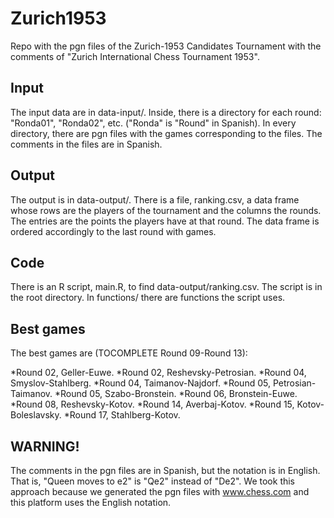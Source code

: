 # Zurich1953

Repo with the pgn files of the Zurich-1953 Candidates Tournament with the comments of "Zurich International Chess Tournament 1953".

## Input

The input data are in data-input/. Inside, there is a directory for each round: "Ronda01", "Ronda02", etc. ("Ronda" is "Round" in Spanish). In every directory, there are pgn files with the games corresponding to the files. The comments in the files are in Spanish.

## Output

The output is in data-output/. There is a file, ranking.csv, a data frame whose rows are the players of the tournament and the columns the rounds. The entries are the points the players have at that round. The data frame is ordered accordingly to the last round with games.

## Code

There is an R script, main.R, to find data-output/ranking.csv. The script is in the root directory. In functions/ there are functions the script uses.

## Best games

The best games are (TOCOMPLETE Round 09-Round 13):

*Round 02, Geller-Euwe.
*Round 02, Reshevsky-Petrosian.
*Round 04, Smyslov-Stahlberg.
*Round 04, Taimanov-Najdorf.
*Round 05, Petrosian-Taimanov.
*Round 05, Szabo-Bronstein.
*Round 06, Bronstein-Euwe.
*Round 08, Reshevsky-Kotov.
*Round 14, Averbaj-Kotov.
*Round 15, Kotov-Boleslavsky.
*Round 17, Stahlberg-Kotov.

## WARNING!

The comments in the pgn files are in Spanish, but the notation is in English. That is, "Queen moves to e2" is "Qe2" instead of "De2". We took this approach because we generated the pgn files with www.chess.com and this platform uses the English notation.